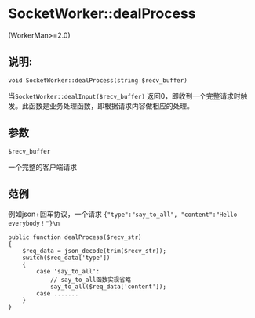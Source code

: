 # SocketWorker::dealProcess
(WorkerMan>=2.0)

## 说明:
```
void SocketWorker::dealProcess(string $recv_buffer)
```

当```SocketWorker::dealInput($recv_buffer)``` 返回0，即收到一个完整请求时触发。此函数是业务处理函数，即根据请求内容做相应的处理。

## 参数
``` $recv_buffer ```

一个完整的客户端请求


## 范例

例如json+回车协议，一个请求 ``` {"type":"say_to_all", "content":"Hello everybody！"}\n ```

```
public function dealProcess($recv_str)
{
    $req_data = json_decode(trim($recv_str));
    switch($req_data['type'])
    {
        case 'say_to_all':
            // say_to_all函数实现省略
            say_to_all($req_data['content']);
        case .......
    }
}

```
